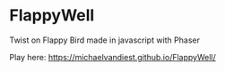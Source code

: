 # FlappyWell
Twist on Flappy Bird made in javascript with Phaser

Play here: https://michaelvandiest.github.io/FlappyWell/
